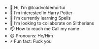 - 👋 Hi, I’m @loadvoldemortui
- 👀 I’m interested in Harry Potter
- 🌱 I’m currently learning Spells
- 💞️ I’m looking to collaborate on Slitherians
- 📫 How to reach me Call my name
- 😄 Pronouns: He/Him
- ⚡ Fun fact: Fuck you

<!---
loadvoldemortui/loadvoldemortui is a ✨ special ✨ repository because its `README.md` (this file) appears on your GitHub profile.
You can click the Preview link to take a look at your changes.
--->
